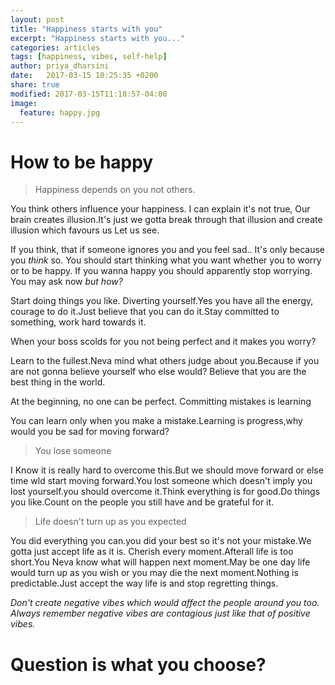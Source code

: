 ```yaml
---
layout: post
title: "Happiness starts with you"
excerpt: "Happiness starts with you..."
categories: articles
tags: [happiness, vibes, self-help]
author: priya_dharsini
date:   2017-03-15 10:25:35 +0200
share: true
modified: 2017-03-15T11:18:57-04:00
image:
  feature: happy.jpg
---
```



# How to be happy

> Happiness depends on you not others.

You think others influence your happiness.
I can explain it's not true,
Our brain creates illusion.It's just we gotta break through that illusion and create illusion which favours us
Let us see.

If you think, that if someone ignores you and you feel sad.. It's only because you *think* so.
You should start thinking what you want whether you to worry or to be happy.
If you wanna happy you should apparently stop worrying.
You may ask now *but how?*

Start doing things you like. Diverting yourself.Yes you have all the energy, courage to do it.Just believe that you can do it.Stay committed to something, work hard towards it.

When your boss scolds for you not being perfect and it makes you worry?

Learn to the fullest.Neva mind what others judge about you.Because if you are not gonna believe yourself who else would​? Believe that you are the best thing in the world.

At the beginning, no one can be perfect.
Committing mistakes is learning

You can learn only when you make a mistake.Learning is progress,why would you be sad for moving forward?

> You lose someone

I Know it is really hard to overcome this.But we should move forward or else time wld start moving forward.You lost someone which doesn't imply you lost yourself.you should overcome it.Think everything is for good.Do things you like.Count on the people you still have and be grateful for it.

> Life doesn't turn up as you expected

You did everything you can.you did your best so it's not your mistake.We gotta just accept life as it is. Cherish every moment.Afterall life is too short.You Neva know what will happen next moment.May be one day life would turn up as you wish or you may die the next moment.Nothing is predictable.Just accept the way life is and stop regretting things.

*Don't create negative vibes which would affect the people around you too. Always remember negative vibes are contagious just like that of positive vibes.*

# Question is what you choose?